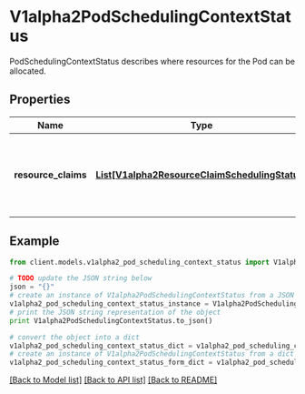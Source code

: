 # V1alpha2PodSchedulingContextStatus

PodSchedulingContextStatus describes where resources for the Pod can be allocated.

## Properties
Name | Type | Description | Notes
------------ | ------------- | ------------- | -------------
**resource_claims** | [**List[V1alpha2ResourceClaimSchedulingStatus]**](V1alpha2ResourceClaimSchedulingStatus.md) | ResourceClaims describes resource availability for each pod.spec.resourceClaim entry where the corresponding ResourceClaim uses \&quot;WaitForFirstConsumer\&quot; allocation mode. | [optional] 

## Example

```python
from client.models.v1alpha2_pod_scheduling_context_status import V1alpha2PodSchedulingContextStatus

# TODO update the JSON string below
json = "{}"
# create an instance of V1alpha2PodSchedulingContextStatus from a JSON string
v1alpha2_pod_scheduling_context_status_instance = V1alpha2PodSchedulingContextStatus.from_json(json)
# print the JSON string representation of the object
print V1alpha2PodSchedulingContextStatus.to_json()

# convert the object into a dict
v1alpha2_pod_scheduling_context_status_dict = v1alpha2_pod_scheduling_context_status_instance.to_dict()
# create an instance of V1alpha2PodSchedulingContextStatus from a dict
v1alpha2_pod_scheduling_context_status_form_dict = v1alpha2_pod_scheduling_context_status.from_dict(v1alpha2_pod_scheduling_context_status_dict)
```
[[Back to Model list]](../README.md#documentation-for-models) [[Back to API list]](../README.md#documentation-for-api-endpoints) [[Back to README]](../README.md)


